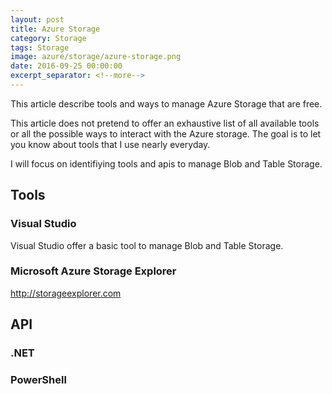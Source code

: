 ```yaml
---
layout: post
title: Azure Storage
category: Storage
tags: Storage
image: azure/storage/azure-storage.png
date: 2016-09-25 00:00:00
excerpt_separator: <!--more-->
---
```


<p>This article describe tools and ways to manage Azure Storage that are free.</p>
<!--more-->

<p>This article does not pretend to offer an exhaustive list of all available tools or all the possible ways to interact with the Azure storage. The goal is to let you know about tools that I use nearly everyday.</p>
<p>I will focus on identifiying tools and apis to manage Blob and Table Storage.</p>

<h2>Tools</h2>

<h3>Visual Studio</h3>
<p>Visual Studio offer a basic tool to manage Blob and Table Storage.</p>

<h3>Microsoft Azure Storage Explorer</h3>

<a href="http://storageexplorer.com" target="_blank">http://storageexplorer.com</a>

<h2>API</h2>
<h3>.NET</h3>
<h3>PowerShell</h3>